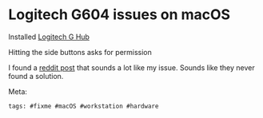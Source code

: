 # Logitech G604 issues on macOS

Installed [Logitech G Hub](https://www.logitechg.com/en-us/innovation/g-hub.html)

Hitting the side buttons asks for permission

I found a [reddit post] that sounds a lot like my issue.  Sounds like
they never found a solution.

[reddit post]: https://www.reddit.com/r/LogitechG/comments/u9pmdf/logitech_g604_dongle_randomly_disconnecting/

Meta:

    tags: #fixme #macOS #workstation #hardware
